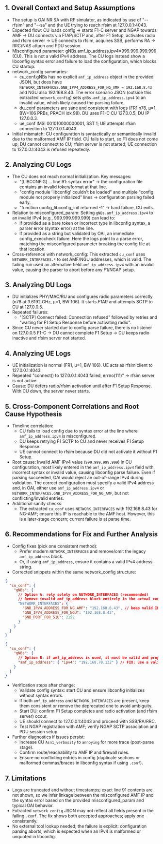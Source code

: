 ## 1. Overall Context and Setup Assumptions
- The setup is OAI NR SA with RF simulator, as indicated by use of "--rfsim" and "--sa" and the UE trying to reach rfsim at 127.0.0.1:4043.
- Expected flow: CU loads config → starts F1-C server and NGAP towards AMF → DU connects via F1AP/SCTP and, after F1 Setup, activates radio and rfsim server → UE connects to rfsim, acquires SSB, performs RA → RRC/NAS attach and PDU session.
- Misconfigured parameter: gNBs.amf_ip_address.ipv4=999.999.999.999 (CU). This is not a valid IPv4 address. The CU logs instead show a libconfig syntax error and failure to load the configuration, which blocks CU startup.
- network_config summaries:
  - cu_conf.gNBs has no explicit `amf_ip_address` object in the provided JSON, but does have `NETWORK_INTERFACES.GNB_IPV4_ADDRESS_FOR_NG_AMF = 192.168.8.43` and NGU also 192.168.8.43. The error scenario JSON (outside this extracted `network_config`) sets `gNBs.amf_ip_address.ipv4` to an invalid value, which likely caused the parsing failure.
  - du_conf parameters are sane and consistent with logs (FR1 n78, µ=1, BW=106 PRBs, PRACH idx 98). DU uses F1-C CU 127.0.0.5; DU IP 127.0.0.3.
  - ue_conf IMSI 001010000000001, SST 1; UE attempts rfsim connection to 127.0.0.1:4043.
- Initial mismatch: CU configuration is syntactically or semantically invalid due to the malformed AMF IP field. CU fails to start, so F1 does not come up; DU cannot connect to CU; rfsim server is not started; UE connection to 127.0.0.1:4043 is refused repeatedly.

## 2. Analyzing CU Logs
- The CU does not reach normal initialization. Key messages:
  - "[LIBCONFIG] ... line 91: syntax error" → the configuration file contains an invalid token/format at that line.
  - "config module 'libconfig' couldn't be loaded" and multiple "config module not properly initialized" lines → configuration parsing failed early.
  - "function config_libconfig_init returned -1" → hard failure, CU exits.
- Relation to misconfigured_param: Setting `gNBs.amf_ip_address.ipv4` to an invalid IPv4 (e.g., 999.999.999.999) can lead to:
  - If provided as a bare token or incorrect type in libconfig syntax, a parser error (syntax error) at the line.
  - If provided as a string but validated by OAI, an immediate config_execcheck failure. Here the logs point to a parse error, matching the misconfigured parameter breaking the config file at that location.
- Cross-reference with network_config: This extracted `cu_conf` uses `NETWORK_INTERFACES.*` to set AMF/NGU addresses, which is valid. The failing run used an alternative field `amf_ip_address.ipv4` with an invalid value, causing the parser to abort before any F1/NGAP setup.

## 3. Analyzing DU Logs
- DU initializes PHY/MAC/RU and configures radio parameters correctly (n78 at 3.6192 GHz, µ=1, BW 106). It starts F1AP and attempts SCTP to CU at 127.0.0.5.
- Repeated failures:
  - "[SCTP] Connect failed: Connection refused" followed by retries and "waiting for F1 Setup Response before activating radio".
- Since CU never started due to config parse failure, there is no listener on 127.0.0.5 F1-C → DU cannot complete F1 Setup → DU keeps radio inactive and rfsim server not started.

## 4. Analyzing UE Logs
- UE initialization is normal (FR1, µ=1, BW 106). UE acts as rfsim client to 127.0.0.1:4043.
- Repeated "connect() to 127.0.0.1:4043 failed, errno(111)" → rfsim server is not active.
- Cause: DU defers radio/rfsim activation until after F1 Setup Response. With CU down, the server never starts.

## 5. Cross-Component Correlations and Root Cause Hypothesis
- Timeline correlation:
  - CU fails to load config due to syntax error at the line where `amf_ip_address.ipv4` is misconfigured.
  - DU keeps retrying F1 SCTP to CU and never receives F1 Setup Response.
  - UE cannot connect to rfsim because DU did not activate it without F1 Setup.
- Root cause: Invalid AMF IPv4 value (`999.999.999.999`) in CU configuration, most likely entered in the `amf_ip_address.ipv4` field with incorrect syntax or invalid value, causing libconfig parse failure. Even if parsing succeeded, OAI would reject an out-of-range IPv4 during validation. The correct configuration must specify a valid IPv4 address and, in OAI, either use `amf_ip_address.ipv4` or `NETWORK_INTERFACES.GNB_IPV4_ADDRESS_FOR_NG_AMF`, but not conflicting/invalid entries.
- Additional sanity checks:
  - The extracted `cu_conf` uses `NETWORK_INTERFACES` with 192.168.8.43 for NG-AMF; ensure this IP is reachable to the AMF host. However, this is a later-stage concern; current failure is at parse time.

## 6. Recommendations for Fix and Further Analysis
- Config fixes (pick one consistent method):
  - Prefer modern `NETWORK_INTERFACES` and remove/omit the legacy `amf_ip_address` block.
  - Or, if using `amf_ip_address`, ensure it contains a valid IPv4 address string.
- Corrected snippets within the same network_config structure:

```json
{
  "cu_conf": {
    "gNBs": {
      // Option A: rely solely on NETWORK_INTERFACES (recommended)
      // Remove invalid amf_ip_address block entirely in the actual config file
      "NETWORK_INTERFACES": {
        "GNB_IPV4_ADDRESS_FOR_NG_AMF": "192.168.8.43", // keep valid IP
        "GNB_IPV4_ADDRESS_FOR_NGU": "192.168.8.43",
        "GNB_PORT_FOR_S1U": 2152
      }
    }
  }
}
```

```json
{
  "cu_conf": {
    "gNBs": {
      // Option B: if amf_ip_address is used, it must be valid and properly formatted
      "amf_ip_address": { "ipv4": "192.168.70.132" } // FIX: use a valid IPv4; quotes required
    }
  }
}
```

- Verification steps after change:
  - Validate config syntax: start CU and ensure libconfig initializes without syntax errors.
  - If both `amf_ip_address` and `NETWORK_INTERFACES` are present, keep them consistent or remove the deprecated one to avoid ambiguity.
  - Start DU; confirm F1 Setup completes and radio activation (and rfsim server) occur.
  - UE should connect to 127.0.0.1:4043 and proceed with SSB/RA/RRC.
  - Test NGAP registration with AMF; verify NGAP SCTP association and PDU session setup.
- Further diagnostics if issues persist:
  - Increase CU `Asn1_verbosity` to `annoying` for more trace (post-parse stage).
  - Confirm route/reachability to AMF IP and firewall rules.
  - Ensure no conflicting entries in config (duplicate sections or malformed commas/braces in libconfig syntax if using `.conf`).

## 7. Limitations
- Logs are truncated and without timestamps; exact line 91 contents are not shown, so we infer linkage between the misconfigured AMF IP and the syntax error based on the provided misconfigured_param and typical OAI behavior.
- Extracted `network_config` JSON may not reflect all fields present in the failing `.conf`. The fix shows both accepted approaches; apply one consistently.
- No external tool lookup needed; the failure is explicit: configuration parsing aborts, which is expected when an IPv4 is malformed or unquoted in libconfig.